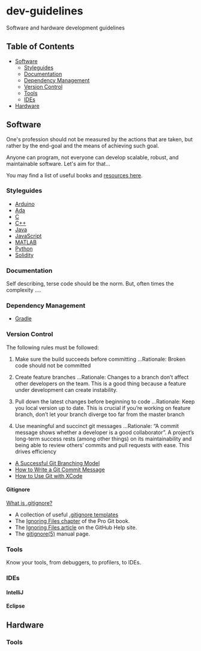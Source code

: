 # dev-guidelines
Software and hardware development guidelines

## Table of Contents

- [Software](#project-structure)
	- [Styleguides](#styleguides)
	- [Documentation](documentation)
	- [Dependency Management](#dependency-management)
	- [Version Control](#version-control)
	- [Tools](#tools)
	- [IDEs](#ides)
- [Hardware](#hardware)



## Software

One's profession should not be measured by the actions that are taken, but rather by the end-goal and the means of achieving such goal.

Anyone can program, not everyone can develop scalable, robust, and maintainable software. Let's aim for that...

You may find a list of useful books and [resources here](https://github.com/kPatch/awesome-developer-resources/blob/master/README.md#software-engineering).

### Styleguides

- [Arduino](https://www.arduino.cc/en/Reference/StyleGuide)
- [Ada]()
- [C](http://www.maultech.com/chrislott/resources/cstyle/indhill-cstyle.pdf)
- [C++](https://google.github.io/styleguide/cppguide.html)
- [Java](https://google.github.io/styleguide/javaguide.html)
- [JavaScript](https://github.com/feross/standard)
- [MATLAB](https://sites.google.com/site/matlabstyleguidelines/)
- [Python](https://google.github.io/styleguide/pyguide.html)
- [Solidity](http://solidity.readthedocs.io/en/develop/style-guide.html)

### Documentation

Self describing, terse code should be the norm. But, often times the complexity .... 

### Dependency Management

- [Gradle](https://gradle.org)

### Version Control

The following rules must be followed:

1. Make sure the build succeeds before committing
...Rationale: Broken code should not be committed

2. Create feature branches
...Rationale: Changes to a branch don’t affect other developers on the team. This is a good thing because a feature under development can create instability.

3. Pull down the latest changes before beginning to code
...Rationale: Keep you local version up to date. This is crucial if you’re working on feature branch, don’t let your branch diverge too far from the master branch

4. Use meaningful and succinct git messages
...Rationale: “A commit message shows whether a developer is a good collaborator”. A project’s long-term success rests (among other things) on its maintainability and being able to review others’ commits and pull requests with ease. This drives efficiency

- [A Successful Git Branching Model](http://nvie.com/posts/a-successful-git-branching-model/)
- [How to Write a Git Commit Message](http://chris.beams.io/posts/git-commit/)
- [How to Use Git with XCode](https://www.youtube.com/watch?v=9jeQQ7xNb4U )

#### Gitignore

[What is .gitignore?](http://stackoverflow.com/questions/27850222/what-is-gitignore-exactly/27850270)

- A collection of useful [.gitignore templates](https://github.com/github/gitignore)
- The [Ignoring Files chapter](https://git-scm.com/book/en/v2/Git-Basics-Recording-Changes-to-the-Repository#Ignoring-Files) of the Pro Git book.
- The [Ignoring Files article](https://help.github.com/articles/ignoring-files/) on the GitHub Help site.
- The [gitignore(5)](https://git-scm.com/docs/gitignore) manual page.

### Tools

Know your tools, from debuggers, to profilers, to IDEs.

### IDEs

#### IntelliJ

#### Eclipse

## Hardware

### Tools
